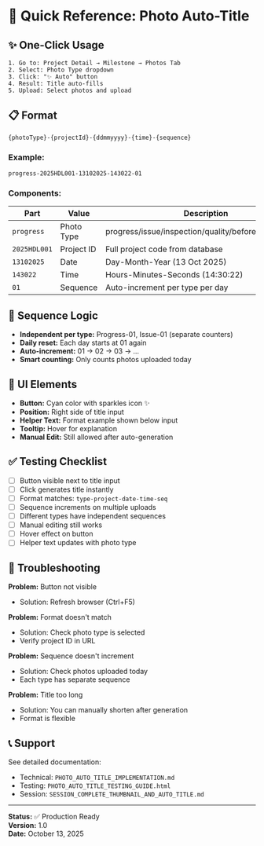# 📸 Quick Reference: Photo Auto-Title

## ✨ One-Click Usage

```
1. Go to: Project Detail → Milestone → Photos Tab
2. Select: Photo Type dropdown
3. Click: "✨ Auto" button
4. Result: Title auto-fills
5. Upload: Select photos and upload
```

## 📋 Format

```
{photoType}-{projectId}-{ddmmyyyy}-{time}-{sequence}
```

### Example:
```
progress-2025HDL001-13102025-143022-01
```

### Components:
| Part | Value | Description |
|------|-------|-------------|
| `progress` | Photo Type | progress/issue/inspection/quality/before/after/general |
| `2025HDL001` | Project ID | Full project code from database |
| `13102025` | Date | Day-Month-Year (13 Oct 2025) |
| `143022` | Time | Hours-Minutes-Seconds (14:30:22) |
| `01` | Sequence | Auto-increment per type per day |

## 🔢 Sequence Logic

- **Independent per type:** Progress-01, Issue-01 (separate counters)
- **Daily reset:** Each day starts at 01 again
- **Auto-increment:** 01 → 02 → 03 → ...
- **Smart counting:** Only counts photos uploaded today

## 🎨 UI Elements

- **Button:** Cyan color with sparkles icon ✨
- **Position:** Right side of title input
- **Helper Text:** Format example shown below input
- **Tooltip:** Hover for explanation
- **Manual Edit:** Still allowed after auto-generation

## ✅ Testing Checklist

- [ ] Button visible next to title input
- [ ] Click generates title instantly
- [ ] Format matches: `type-project-date-time-seq`
- [ ] Sequence increments on multiple uploads
- [ ] Different types have independent sequences
- [ ] Manual editing still works
- [ ] Hover effect on button
- [ ] Helper text updates with photo type

## 🐛 Troubleshooting

**Problem:** Button not visible
- Solution: Refresh browser (Ctrl+F5)

**Problem:** Format doesn't match
- Solution: Check photo type is selected
- Verify project ID in URL

**Problem:** Sequence doesn't increment
- Solution: Check photos uploaded today
- Each type has separate sequence

**Problem:** Title too long
- Solution: You can manually shorten after generation
- Format is flexible

## 📞 Support

See detailed documentation:
- Technical: `PHOTO_AUTO_TITLE_IMPLEMENTATION.md`
- Testing: `PHOTO_AUTO_TITLE_TESTING_GUIDE.html`
- Session: `SESSION_COMPLETE_THUMBNAIL_AND_AUTO_TITLE.md`

---

**Status:** ✅ Production Ready  
**Version:** 1.0  
**Date:** October 13, 2025
